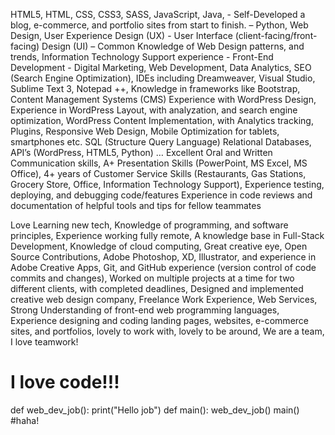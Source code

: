 HTML5, HTML, CSS, CSS3, SASS, JavaScript, Java, - Self-Developed a blog, e-commerce, and portfolio sites from start to finish. – Python, Web Design, User Experience Design (UX) - User Interface (client-facing/front-facing) Design (UI) – Common Knowledge of Web Design patterns, and trends, Information Technology Support experience - Front-End Development - Digital Marketing, Web Development, Data Analytics, SEO (Search Engine Optimization), IDEs including Dreamweaver, Visual Studio, Sublime Text 3, Notepad ++, Knowledge in frameworks like Bootstrap, Content Management Systems (CMS) Experience with WordPress Design, Experience in WordPress Layout, with analyzation, and search engine optimization, WordPress Content Implementation, with Analytics tracking, Plugins, Responsive Web Design, Mobile Optimization for tablets, smartphones etc. SQL (Structure Query Language) Relational Databases, API’s (WordPress, HTML5, Python) … Excellent Oral and Written Communication skills, A+ Presentation Skills (PowerPoint, MS Excel, MS Office), 4+ years of Customer Service Skills (Restaurants, Gas Stations, Grocery Store, Office, Information Technology Support), Experience testing, deploying, and debugging code/features Experience in code reviews and documentation of helpful tools and tips for fellow teammates

Love Learning new tech, Knowledge of programming, and software principles, Experience working fully remote, A knowledge base in Full-Stack Development, Knowledge of cloud computing, Great creative eye, Open Source Contributions, Adobe Photoshop, XD, Illustrator, and experience in Adobe Creative Apps, Git, and GitHub experience (version control of code commits and changes), Worked on multiple projects at a time for two different clients, with completed deadlines, Designed and implemented creative web design company, Freelance Work Experience, Web Services, Strong Understanding of front-end web programming languages, Experience designing and coding landing pages, websites, e-commerce sites, and portfolios, lovely to work with, lovely to be around, We are a team, I love teamwork!

<!-->
<h1> I love code!!! </h1>
<!-->
<style>
    #python {
        module= printingfunctionbelow;
}
</style>
 
def  web_dev_job():
    print("Hello job")
def main():
    web_dev_job()
main()
#haha!
